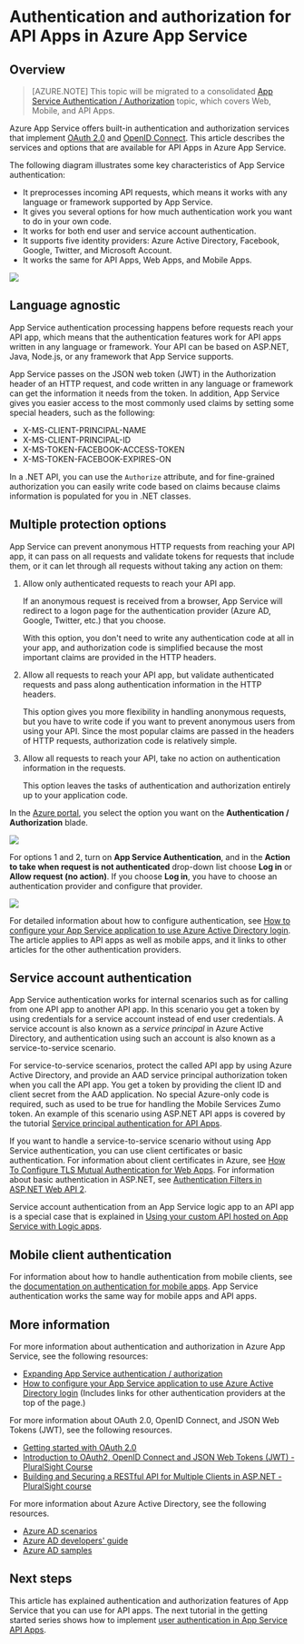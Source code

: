 <properties
    pageTitle="Authentication and authorization for API Apps in Azure App Service | Azure"
    description="Learn about the authentication and authorization services that Azure App Service provides for API Apps."
    services="app-service\api"
    documentationcenter=".net"
    author="tdykstra"
    manager="wpickett"
    editor="" />
<tags
    ms.assetid="d620b53a-5a6f-41c9-84c7-f7ef5ff02ae7"
    ms.service="app-service-api"
    ms.workload="na"
    ms.tgt_pltfrm="na"
    ms.devlang="na"
    ms.topic="article"
    ms.date="05/23/2016"
    wacn.date=""
    ms.author="rachelap" />

# Authentication and authorization for API Apps in Azure App Service
## Overview
> [AZURE.NOTE]
> This topic will be migrated to a consolidated [App Service Authentication / Authorization](/documentation/articles/app-service-authentication-overview/) topic, which covers Web, Mobile, and API Apps.
> 
> 

Azure App Service offers built-in authentication and authorization services that implement [OAuth 2.0](#oauth) and [OpenID Connect](#oauth). This article describes the services and options that are available for API Apps in Azure App Service.

The following diagram illustrates some key characteristics of App Service authentication:

* It preprocesses incoming API requests, which means it works with any language or framework supported by App Service.
* It gives you several options for how much authentication work you want to do in your own code.
* It works for both end user and service account authentication. 
* It supports five identity providers: Azure Active Directory, Facebook, Google, Twitter, and Microsoft Account.
* It works the same for API Apps, Web Apps, and Mobile Apps.

![](./media/app-service-api-authentication/api-apps-overview.png)

## Language agnostic
App Service authentication processing happens before requests reach your API app, which means that the authentication features work for API apps written in any language or framework.  Your API can be based on ASP.NET, Java, Node.js, or any framework that App Service supports.

App Service passes on the JSON web token (JWT) in the Authorization header of an HTTP request, and code written in any language or framework can get the information it needs from the token. In addition, App Service gives you easier access to the most commonly used claims by setting some special headers, such as the following:

* X-MS-CLIENT-PRINCIPAL-NAME
* X-MS-CLIENT-PRINCIPAL-ID
* X-MS-TOKEN-FACEBOOK-ACCESS-TOKEN
* X-MS-TOKEN-FACEBOOK-EXPIRES-ON

In a .NET API, you can use the `Authorize` attribute, and for fine-grained authorization you can easily write code based on claims because claims information is populated for you in .NET classes.

## Multiple protection options
App Service can prevent anonymous HTTP requests from reaching your API app, it can pass on all requests and validate tokens for requests that include them, or it can let through all requests without taking any action on them:

1. Allow only authenticated requests to reach your API app.
   
    If an anonymous request is received from a browser, App Service will redirect to a logon page for the authentication provider (Azure AD, Google, Twitter, etc.) that you choose. 
   
    With this option, you don't need to write any authentication code at all in your app, and authorization code is simplified because the most important claims are provided in the HTTP headers.
2. Allow all requests to reach your API app, but validate authenticated requests and pass along authentication information in the HTTP headers.
   
    This option gives you more flexibility in handling anonymous requests, but you have to write code if you want to prevent anonymous users from using your API. Since the most popular claims are passed in the headers of HTTP requests, authorization code is relatively simple.
3. Allow all requests to reach your API, take no action on authentication information in the requests.
   
    This option leaves the tasks of authentication and authorization entirely up to your application code.

In the [Azure portal](https://portal.azure.cn/), you select the option you want on the **Authentication / Authorization** blade.

![](./media/app-service-api-authentication/authblade.png)

For options 1 and 2, turn on **App Service Authentication**, and in the **Action to take when request is not authenticated** drop-down list choose **Log in** or **Allow request (no action)**.  If you choose **Log in**, you have to choose an authentication provider and configure that provider.

![](./media/app-service-api-authentication/actiontotake.png)

For detailed information about how to configure authentication, see [How to configure your App Service application to use Azure Active Directory login](/documentation/articles/app-service-mobile-how-to-configure-active-directory-authentication/). The article applies to API apps as well as mobile apps, and it links to other articles for the other authentication providers.

## <a id="internal"></a> Service account authentication
App Service authentication works for internal scenarios such as for calling from one API app to another API app. In this scenario you get a token by using credentials for a service account instead of end user credentials. A service account is also known as a *service principal* in Azure Active Directory, and authentication using such an account is also known as a service-to-service scenario. 

For service-to-service scenarios, protect the called API app by using Azure Active Directory, and provide an AAD service principal authorization token when you call the API app. You get a token by providing the client ID and client secret from the AAD application. No special Azure-only code is required, such as used to be true for handling the Mobile Services Zumo token. An example of this scenario using ASP.NET API apps is covered by the tutorial [Service principal authentication for API Apps](/documentation/articles/app-service-api-dotnet-service-principal-auth/).

If you want to handle a service-to-service scenario without using App Service authentication, you can use client certificates or basic authentication. For information about client certificates in Azure, see [How To Configure TLS Mutual Authentication for Web Apps](/documentation/articles/app-service-web-configure-tls-mutual-auth/). For information about basic authentication in ASP.NET, see [Authentication Filters in ASP.NET Web API 2](http://www.asp.net/web-api/overview/security/authentication-filters).

Service account authentication from an App Service logic app to an API app is a special case that is explained in [Using your custom API hosted on App Service with Logic apps](/documentation/articles/app-service-logic-custom-hosted-api/).

## Mobile client authentication
For information about how to handle authentication from mobile clients, see the [documentation on authentication for mobile apps](/documentation/articles/app-service-mobile-ios-get-started-users/). App Service authentication works the same way for mobile apps and API apps.

## More information
For more information about authentication and authorization in Azure App Service, see the following resources:

* [Expanding App Service authentication / authorization](/blog/announcing-app-service-authentication-authorization/)
* [How to configure your App Service application to use Azure Active Directory login](/documentation/articles/app-service-mobile-how-to-configure-active-directory-authentication/) (Includes links for other authentication providers at the top of the page.) 

For more information about OAuth 2.0, OpenID Connect, and JSON Web Tokens (JWT), see the following resources.

* [Getting started with OAuth 2.0](http://shop.oreilly.com/product/0636920021810.do "Getting Started with OAuth 2.0") 
* [Introduction to OAuth2, OpenID Connect and JSON Web Tokens (JWT) - PluralSight Course](http://www.pluralsight.com/courses/oauth2-json-web-tokens-openid-connect-introduction) 
* [Building and Securing a RESTful API for Multiple Clients in ASP.NET - PluralSight course](http://www.pluralsight.com/courses/building-securing-restful-api-aspdotnet)

For more information about Azure Active Directory, see the following resources.

* [Azure AD scenarios](/documentation/articles/active-directory-authentication-scenarios/)
* [Azure AD developers' guide](/documentation/articles/active-directory-developers-guide/)
* [Azure AD samples](https://github.com/azure-samples?query=active-directory)

## Next steps
This article has explained authentication and authorization features of App Service that you can use for API apps. The next tutorial in the getting started series shows how to implement [user authentication in App Service API Apps](/documentation/articles/app-service-api-dotnet-user-principal-auth/).

